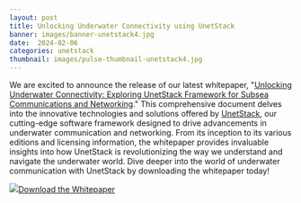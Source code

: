 ```yaml
---
layout: post
title: Unlocking Underwater Connectivity using UnetStack
banner: images/banner-unetstack4.jpg
date:  2024-02-06
categories: unetstack
thumbnail: images/pulse-thumbnail-unetstack4.jpg
---
```


We are excited to announce the release of our latest whitepaper, "[Unlocking Underwater Connectivity: Exploring UnetStack Framework for Subsea Communications and Networking](https://subnero.com/brochures/unlocking-underwater-connectivity.pdf)." This comprehensive document delves into the innovative technologies and solutions offered by [UnetStack](https://unetstack.net/), our cutting-edge software framework designed to drive advancements in underwater communication and networking. From its inception to its various editions and licensing information, the whitepaper provides invaluable insights into how UnetStack is revolutionizing the way we understand and navigate the underwater world. Dive deeper into the world of underwater communication with UnetStack by downloading the whitepaper today!

<a href="{{site.baseurl}}/brochures/unlocking-underwater-connectivity.pdf"><img src="{{site.baseurl}}/brochures/uentstack-whitepaper.jpg"></a>[Download the Whitepaper](https://subnero.com/brochures/unlocking-underwater-connectivity.pdf)
